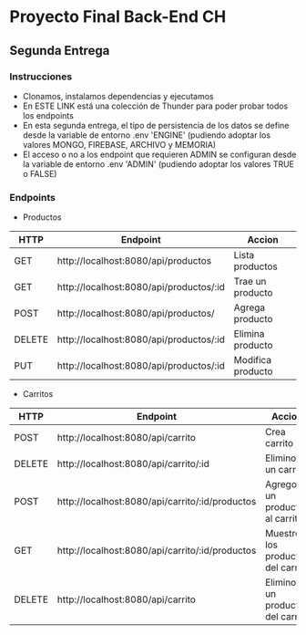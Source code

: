 # Proyecto Final Back-End CH
## Segunda Entrega

### Instrucciones
* Clonamos, instalamos dependencias y ejecutamos
* En ESTE LINK está una colección de Thunder para poder probar todos los endpoints
* En esta segunda entrega, el tipo de persistencia de los datos se define desde la variable de entorno .env 'ENGINE' (pudiendo adoptar los valores MONGO, FIREBASE, ARCHIVO y MEMORIA)
* El acceso o no a los endpoint que requieren ADMIN se configuran desde la variable de entorno .env 'ADMIN' (pudiendo adoptar los valores TRUE o FALSE)

### Endpoints

* Productos

| HTTP | Endpoint | Accion |
| ------ | ------ | ------ |
| GET  | http://localhost:8080/api/productos  | Lista productos |
| GET  | http://localhost:8080/api/productos/:id  | Trae un producto |
| POST  | http://localhost:8080/api/productos/  | Agrega producto |
| DELETE  | http://localhost:8080/api/productos/:id  | Elimina producto |
| PUT  | http://localhost:8080/api/productos/:id  | Modifica producto |

* Carritos

| HTTP | Endpoint | Accion |
| ------ | ------ | ------ |
| POST  | http://localhost:8080/api/carrito  | Crea carrito |
| DELETE  | http://localhost:8080/api/carrito/:id  | Elimino un carrito |
| POST  | http://localhost:8080/api/carrito/:id/productos  | Agrego un producto al carrito |
| GET  | http://localhost:8080/api/carrito/:id/productos  | Muestro los productos del carrito |
| DELETE  | http://localhost:8080/api/carrito  | Elimino un producto del carrito |